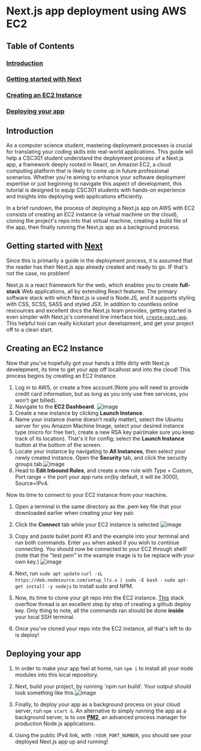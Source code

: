# Next.js app deployment using AWS EC2

## Table of Contents
### [Introduction](#introduction-1)
### [Getting started with Next](#getting-started-with-next-1)
### [Creating an EC2 Instance](#creating-an-ec2-instance-1)
### [Deploying your app](#deploying-app-1)

## Introduction
As a computer science student, mastering deployment processes is crucial for translating your coding skills into real-world applications. This guide will help 
a CSC301 student understand the deployment process of a Next.js app, a framework deeply rooted in React, on Amazon EC2, a cloud computing platform that is likely to come up in future professional scenarios. Whether you're aiming to enhance your software deployment expertise or just beginning to navigate this aspect of development, this tutorial is designed to equip CSC301 students with hands-on experience and insights into deploying web applications efficiently.

In a brief rundown, the process of deploying a Next.js app on AWS with EC2 consists of creating an EC2 instance (a virtual machine on the cloud), cloning the project's repo into that virtual machine, creating a build file of the app, then finally running the Next.js app as a background process. 

## Getting started with [Next](./Tech_Stacks/NextJS.md)
Since this is primarily a guide in the deployment process, it is assumed that the reader has their Next.js app already created and ready to go. IF that's not the case, no problem!

Next.js is a react framework for the web, which enables you to create **full-stack** Web applications, all by extending React features. The primary software stack with which Next.js is used is Node.JS, and it supports styling with CSS, SCSS, SASS and styled JSX. In addition to countless online rescources and excellent docs the Next.js team provides, getting started is even simpler with Next.js's command line interface tool, [`create-next-app`](https://nextjs.org/docs/app/api-reference/create-next-app). This helpful tool can really kickstart your development, and get your project off to a clean start.

## Creating an EC2 Instance
Now that you've hopefully got your hands a little dirty with Next.js develepment, its time to get your app off localhost and into the cloud! This process begins by creating an EC2 Instance.

1) Log in to AWS, or create a free account.(Note you will need to provide credit card information, but as long as you only use free services, you won't get billed).
2) Navigate to the **EC2 Dashboard**. ![image](https://github.com/learning-software-engineering/learning-software-engineering.github.io/assets/62919149/935781b1-e426-453c-84d6-4dec25e53901)
3) Create a new instance by clicking **Launch Instance**.
4) Name your instance (name doesn't really matter), select the Ubuntu server for you Amazon Machine Image, select your desired instance type (micro for free tier), create a new RSA key pair(make sure you keep track of its location). That's it for config; select the **Launch Instance** button at the bottom of the screen.
5) Locate your instance by navigating to **All Instances**, then select your newly created instance. Open the **Security** tab, and click the security groups tab.![image](https://github.com/learning-software-engineering/learning-software-engineering.github.io/assets/62919149/bc74382e-12b9-4041-9dc3-db1dcc61a8be)
6) Head to **Edit Inbound Rules**, and create a new rule with Type = Custom, Port range = the port your app runs on(by default, it will be 3000), Source=IPv4.

Now its time to connect to your EC2 instance from your machine.
1) Open a terminal in the same directory as the .pem key file that your downloaded earlier when creating your key pair.
2) Click the **Connect** tab while your EC2 instance is selected ![image](https://github.com/learning-software-engineering/learning-software-engineering.github.io/assets/62919149/709744fd-9472-4ea1-a6c9-58468fb9b80e)
3) Copy and paste bullet point #3 and the example into your terminal and run both commands. Enter `yes` when asked if you wish to continue connecting. You should now be connected to your EC2 through shell! (note that the "test.pem" in the example image is to be replace with your own key.)
  ![image](https://github.com/learning-software-engineering/learning-software-engineering.github.io/assets/62919149/9c48f722-3c5f-40ab-9165-22d970649bff)

5) Next, run `sudo apt update`
`curl -sL https://deb.nodesource.com/setup_lts.x | sudo -E bash -`
`sudo apt-get install -y nodejs` to install sudo and NPM.
6) Now, its time to clone your git repo into the EC2 instance. [This](https://stackoverflow.com/questions/19596974/ec2-how-to-clone-git-repository) stack overflow thread is an excellent step by step of creating a github deploy key. Only thing to note, all the commands ran should be done **inside** your local SSH terminal.
7) Once you've cloned your repo into the EC2 instance, all that's left to do is deploy!
## Deploying your app
1) In order to make your app feel at home, run `npm i` to install all your node modules into this local repository.
2) Next, build your project, by running `npm run build'. Your output should look something like this.![image](https://github.com/learning-software-engineering/learning-software-engineering.github.io/assets/62919149/a5ca3219-0488-491e-bdbf-b3513f730811)
3) Finally, to deploy your app as a background process on your cloud server, run `npm start &`. An alternative to simply running the app as a background server, is to use [**PM2**](https://pm2.keymetrics.io/), an advanced process manager for production Node.js applications.
   
5) Using the public IPv4 link, with `:YOUR_PORT_NUMBER`, you should see your deployed Next.js app up and running!



